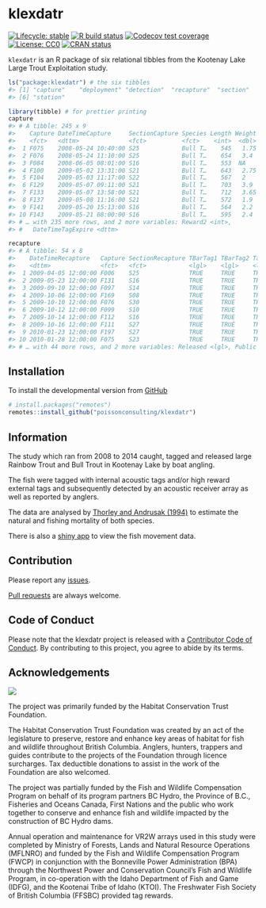 
<!-- README.md is generated from README.Rmd. Please edit that file -->

# klexdatr

<!-- badges: start -->

[![Lifecycle:
stable](https://img.shields.io/badge/lifecycle-stable-brightgreen.svg)](https://www.tidyverse.org/lifecycle/#stable)
[![R build
status](https://github.com/poissonconsulting/klexdatr/workflows/R-CMD-check/badge.svg)](https://github.com/poissonconsulting/klexdatr/actions)
[![Codecov test
coverage](https://codecov.io/gh/poissonconsulting/klexdatr/branch/master/graph/badge.svg)](https://codecov.io/gh/poissonconsulting/klexdatr?branch=master)
[![License:
CC0](https://img.shields.io/badge/License-CC0-green.svg)](https://creativecommons.org/publicdomain/zero/1.0/legalcode)
[![CRAN
status](https://www.r-pkg.org/badges/version/klexdatr)](https://CRAN.R-project.org/package=klexdatr)
<!-- badges: end -->

`klexdatr` is an R package of six relational tibbles from the Kootenay
Lake Large Trout Exploitation study.

``` r
ls("package:klexdatr") # the six tibbles
#> [1] "capture"    "deployment" "detection"  "recapture"  "section"   
#> [6] "station"
```

``` r
library(tibble) # for prettier printing
capture
#> # A tibble: 245 x 9
#>    Capture DateTimeCapture     SectionCapture Species Length Weight Reward1
#>    <fct>   <dttm>              <fct>          <fct>    <int>  <dbl>   <int>
#>  1 F075    2008-05-24 10:40:00 S25            Bull T…    545   1.75       0
#>  2 F076    2008-05-24 11:10:00 S25            Bull T…    654   3.4        0
#>  3 F084    2008-06-05 08:01:00 S16            Bull T…    553  NA          0
#>  4 F100    2009-05-02 13:31:00 S21            Bull T…    643   2.75     100
#>  5 F104    2009-05-03 11:17:00 S22            Bull T…    567   2        100
#>  6 F129    2009-05-07 09:11:00 S21            Bull T…    703   3.9      100
#>  7 F133    2009-05-07 13:58:00 S21            Bull T…    712   3.65     100
#>  8 F137    2009-05-08 11:16:00 S21            Bull T…    572   1.9      100
#>  9 F141    2009-05-20 15:13:00 S16            Bull T…    564   2.2      100
#> 10 F143    2009-05-21 08:00:00 S16            Bull T…    595   2.4      100
#> # … with 235 more rows, and 2 more variables: Reward2 <int>,
#> #   DateTimeTagExpire <dttm>
```

``` r
recapture
#> # A tibble: 54 x 8
#>    DateTimeRecapture   Capture SectionRecapture TBarTag1 TBarTag2 TagsRemoved
#>    <dttm>              <fct>   <fct>            <lgl>    <lgl>    <lgl>      
#>  1 2009-04-05 12:00:00 F006    S25              TRUE     TRUE     TRUE       
#>  2 2009-05-23 12:00:00 F131    S16              TRUE     TRUE     TRUE       
#>  3 2009-09-10 12:00:00 F097    S14              TRUE     TRUE     TRUE       
#>  4 2009-10-06 12:00:00 F169    S08              TRUE     TRUE     TRUE       
#>  5 2009-10-10 12:00:00 F076    S30              TRUE     TRUE     TRUE       
#>  6 2009-10-12 12:00:00 F099    S10              TRUE     TRUE     TRUE       
#>  7 2009-10-14 12:00:00 F112    S16              TRUE     TRUE     TRUE       
#>  8 2009-10-16 12:00:00 F111    S27              TRUE     TRUE     TRUE       
#>  9 2010-01-23 12:00:00 F197    S27              TRUE     TRUE     TRUE       
#> 10 2010-01-28 12:00:00 F075    S23              TRUE     TRUE     TRUE       
#> # … with 44 more rows, and 2 more variables: Released <lgl>, Public <lgl>
```

## Installation

<!-- To install the latest release from [CRAN](https://cran.r-project.org) -->

To install the developmental version from
[GitHub](https://github.com/poissonconsulting/klexdatr)

``` r
# install.packages("remotes")
remotes::install_github("poissonconsulting/klexdatr")
```

## Information

The study which ran from 2008 to 2014 caught, tagged and released large
Rainbow Trout and Bull Trout in Kootenay Lake by boat angling.

The fish were tagged with internal acoustic tags and/or high reward
external tags and subsequently detected by an acoustic receiver array as
well as reported by anglers.

The data are analysed by [Thorley and Andrusak
(1994)](https://peerj.com/articles/2874/) to estimate the natural and
fishing mortality of both species.

There is also a [shiny
app](http://poissonconsulting.shinyapps.io/klexdatr-movement) to view
the fish movement data.

## Contribution

Please report any
[issues](https://github.com/poissonconsulting/pkgtemplate/issues).

[Pull requests](https://github.com/poissonconsulting/pkgtemplate/pulls)
are always welcome.

## Code of Conduct

Please note that the klexdatr project is released with a [Contributor
Code of
Conduct](https://contributor-covenant.org/version/2/0/CODE_OF_CONDUCT.html).
By contributing to this project, you agree to abide by its terms.

## Acknowledgements

![](man/figures/logos.png)

The project was primarily funded by the Habitat Conservation Trust
Foundation.

The Habitat Conservation Trust Foundation was created by an act of the
legislature to preserve, restore and enhance key areas of habitat for
fish and wildlife throughout British Columbia. Anglers, hunters,
trappers and guides contribute to the projects of the Foundation through
licence surcharges. Tax deductible donations to assist in the work of
the Foundation are also welcomed.

The project was partially funded by the Fish and Wildlife Compensation
Program on behalf of its program partners BC Hydro, the Province of
B.C., Fisheries and Oceans Canada, First Nations and the public who work
together to conserve and enhance fish and wildlife impacted by the
construction of BC Hydro dams.

Annual operation and maintenance for VR2W arrays used in this study were
completed by Ministry of Forests, Lands and Natural Resource Operations
(MFLNRO) and funded by the Fish and Wildlife Compensation Program (FWCP)
in conjunction with the Bonneville Power Administration (BPA) through
the Northwest Power and Conservation Council’s Fish and Wildlife
Program, in co-operation with the Idaho Department of Fish and Game
(IDFG), and the Kootenai Tribe of Idaho (KTOI). The Freshwater Fish
Society of British Columbia (FFSBC) provided tag rewards.
